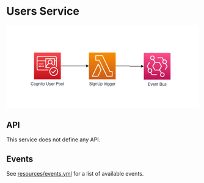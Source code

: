 # Users Service

![Users architecture diagram](img/diagram.png)

## API

This service does not define any API.

## Events

See [resources/events.yml](resources/events.yml) for a list of available events.
